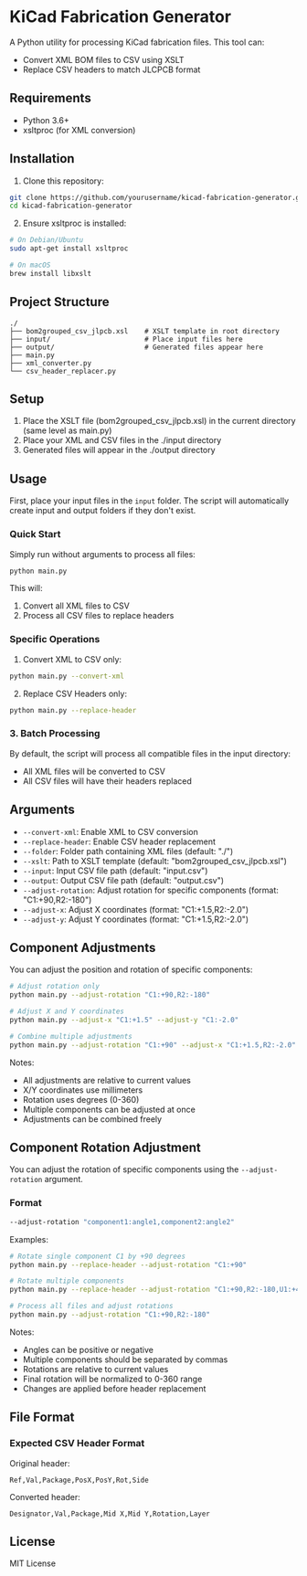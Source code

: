 # KiCad Fabrication Generator

A Python utility for processing KiCad fabrication files. This tool can:
- Convert XML BOM files to CSV using XSLT
- Replace CSV headers to match JLCPCB format

## Requirements

- Python 3.6+
- xsltproc (for XML conversion)

## Installation

1. Clone this repository:
```bash
git clone https://github.com/yourusername/kicad-fabrication-generator.git
cd kicad-fabrication-generator
```

2. Ensure xsltproc is installed:
```bash
# On Debian/Ubuntu
sudo apt-get install xsltproc

# On macOS
brew install libxslt
```

## Project Structure

```
./
├── bom2grouped_csv_jlpcb.xsl    # XSLT template in root directory
├── input/                       # Place input files here
├── output/                      # Generated files appear here
├── main.py
├── xml_converter.py
└── csv_header_replacer.py
```

## Setup
1. Place the XSLT file (bom2grouped_csv_jlpcb.xsl) in the current directory (same level as main.py)
2. Place your XML and CSV files in the ./input directory
3. Generated files will appear in the ./output directory

## Usage

First, place your input files in the `input` folder. The script will automatically create input and output folders if they don't exist.

### Quick Start
Simply run without arguments to process all files:
```bash
python main.py
```
This will:
1. Convert all XML files to CSV
2. Process all CSV files to replace headers

### Specific Operations

1. Convert XML to CSV only:
```bash
python main.py --convert-xml
```

2. Replace CSV Headers only:
```bash
python main.py --replace-header
```

### 3. Batch Processing
By default, the script will process all compatible files in the input directory:
- All XML files will be converted to CSV
- All CSV files will have their headers replaced

## Arguments

- `--convert-xml`: Enable XML to CSV conversion
- `--replace-header`: Enable CSV header replacement
- `--folder`: Folder path containing XML files (default: "./")
- `--xslt`: Path to XSLT template (default: "bom2grouped_csv_jlpcb.xsl")
- `--input`: Input CSV file path (default: "input.csv")
- `--output`: Output CSV file path (default: "output.csv")
- `--adjust-rotation`: Adjust rotation for specific components (format: "C1:+90,R2:-180")
- `--adjust-x`: Adjust X coordinates (format: "C1:+1.5,R2:-2.0")
- `--adjust-y`: Adjust Y coordinates (format: "C1:+1.5,R2:-2.0")

## Component Adjustments

You can adjust the position and rotation of specific components:

```bash
# Adjust rotation only
python main.py --adjust-rotation "C1:+90,R2:-180"

# Adjust X and Y coordinates
python main.py --adjust-x "C1:+1.5" --adjust-y "C1:-2.0"

# Combine multiple adjustments
python main.py --adjust-rotation "C1:+90" --adjust-x "C1:+1.5,R2:-2.0" --adjust-y "C1:-1.0"
```

Notes:
- All adjustments are relative to current values
- X/Y coordinates use millimeters
- Rotation uses degrees (0-360)
- Multiple components can be adjusted at once
- Adjustments can be combined freely

## Component Rotation Adjustment

You can adjust the rotation of specific components using the `--adjust-rotation` argument.

### Format
```bash
--adjust-rotation "component1:angle1,component2:angle2"
```

Examples:
```bash
# Rotate single component C1 by +90 degrees
python main.py --replace-header --adjust-rotation "C1:+90"

# Rotate multiple components
python main.py --replace-header --adjust-rotation "C1:+90,R2:-180,U1:+45"

# Process all files and adjust rotations
python main.py --adjust-rotation "C1:+90,R2:-180"
```

Notes:
- Angles can be positive or negative
- Multiple components should be separated by commas
- Rotations are relative to current values
- Final rotation will be normalized to 0-360 range
- Changes are applied before header replacement

## File Format

### Expected CSV Header Format

Original header:
```
Ref,Val,Package,PosX,PosY,Rot,Side
```

Converted header:
```
Designator,Val,Package,Mid X,Mid Y,Rotation,Layer
```

## License

MIT License